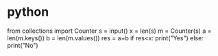 # python
from collections import Counter
s = input()
x = len(s)
m = Counter(s)
a = len(m.keys())
b = len(m.values())
res = a+b
if res<x:
   print("Yes")
else:
   print("No")
